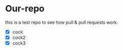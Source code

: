 # Our-repo
this is a test repo to see how pull &amp; pull requests work.

  - [x] cock
  - [x] cock2
  - [x] cock3 